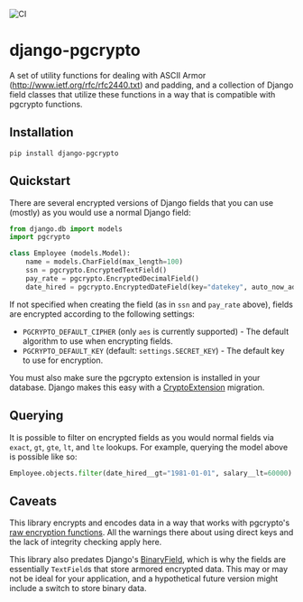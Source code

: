 ![CI](https://github.com/dcwatson/django-pgcrypto/workflows/CI/badge.svg)

# django-pgcrypto

A set of utility functions for dealing with ASCII Armor (http://www.ietf.org/rfc/rfc2440.txt) and padding, and a collection of Django field classes that utilize these functions in a way that is compatible with pgcrypto functions.

## Installation

`pip install django-pgcrypto`

## Quickstart

There are several encrypted versions of Django fields that you can use (mostly) as you would use a normal Django field:

```python
from django.db import models
import pgcrypto

class Employee (models.Model):
    name = models.CharField(max_length=100)
    ssn = pgcrypto.EncryptedTextField()
    pay_rate = pgcrypto.EncryptedDecimalField()
    date_hired = pgcrypto.EncryptedDateField(key="datekey", auto_now_add=True)
```

If not specified when creating the field (as in `ssn` and `pay_rate` above), fields are encrypted according to the following settings:

* `PGCRYPTO_DEFAULT_CIPHER` (only `aes` is currently supported) - The default algorithm to use when encrypting fields.
* `PGCRYPTO_DEFAULT_KEY` (default: `settings.SECRET_KEY`) - The default key to use for encryption.

You must also make sure the pgcrypto extension is installed in your database. Django makes this easy with a [CryptoExtension](https://docs.djangoproject.com/en/dev/ref/contrib/postgres/operations/#cryptoextension) migration.

## Querying

It is possible to filter on encrypted fields as you would normal fields via `exact`, `gt`, `gte`, `lt`, and `lte` lookups. For example, querying the model above is possible like so:

```python
Employee.objects.filter(date_hired__gt="1981-01-01", salary__lt=60000)
```

## Caveats

This library encrypts and encodes data in a way that works with pgcrypto's [raw encryption functions](https://www.postgresql.org/docs/current/pgcrypto.html#id-1.11.7.34.8). All the warnings there about using direct keys and the lack of integrity checking apply here.

This library also predates Django's [BinaryField](https://docs.djangoproject.com/en/dev/ref/models/fields/#binaryfield), which is why the fields are essentially `TextField`s that store armored encrypted data. This may or may not be ideal for your application, and a hypothetical future version might include a switch to store binary data.
